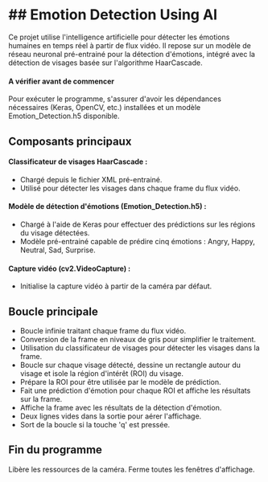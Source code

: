 # ## Emotion Detection Using AI
Ce projet utilise l'intelligence artificielle pour détecter les émotions humaines en temps réel à partir de flux vidéo. Il repose sur un modèle de réseau neuronal pré-entrainé pour la détection d'émotions, intégré avec la détection de visages basée sur l'algorithme HaarCascade.

#### A vérifier avant de commencer
Pour exécuter le programme, s'assurer d'avoir les dépendances nécessaires (Keras, OpenCV, etc.) installées et un modèle Emotion_Detection.h5 disponible.


## Composants principaux
#### Classificateur de visages HaarCascade :
- Chargé depuis le fichier XML pré-entrainé.
- Utilisé pour détecter les visages dans chaque frame du flux vidéo.
#### Modèle de détection d'émotions (Emotion_Detection.h5) :

- Chargé à l'aide de Keras pour effectuer des prédictions sur les régions du visage détectées.
- Modèle pré-entrainé capable de prédire cinq émotions : Angry, Happy, Neutral, Sad, Surprise.
#### Capture vidéo (cv2.VideoCapture) :
- Initialise la capture vidéo à partir de la caméra par défaut.

## Boucle principale
- Boucle infinie traitant chaque frame du flux vidéo.
- Conversion de la frame en niveaux de gris pour simplifier le traitement.
- Utilisation du classificateur de visages pour détecter les visages dans la frame.
- Boucle sur chaque visage détecté, dessine un rectangle autour du visage et isole la région d'intérêt (ROI) du visage.
- Prépare la ROI pour être utilisée par le modèle de prédiction.
- Fait une prédiction d'émotion pour chaque ROI et affiche les résultats sur la frame.
- Affiche la frame avec les résultats de la détection d'émotion.
- Deux lignes vides dans la sortie pour aérer l'affichage.
- Sort de la boucle si la touche 'q' est pressée.

## Fin du programme
Libère les ressources de la caméra.
Ferme toutes les fenêtres d'affichage.

